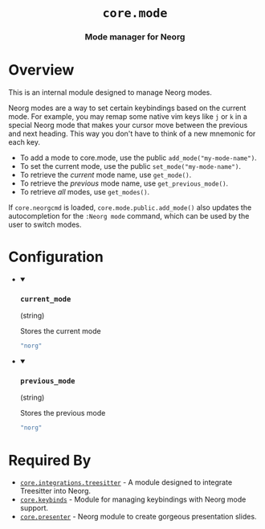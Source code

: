 <div align="center">

# `core.mode`

### Mode manager for Neorg





</div>

# Overview

This is an internal module designed to manage Neorg modes.

Neorg modes are a way to set certain keybindings based on the current mode.
For example, you may remap some native vim keys like `j` or `k` in a special
Neorg mode that makes your cursor move between the previous and next heading.
This way you don't have to think of a new mnemonic for each key.

- To add a mode to core.mode, use the public `add_mode("my-mode-name")`.
- To set the current mode, use the public `set_mode("my-mode-name")`.
- To retrieve the *current* mode name, use `get_mode()`.
- To retrieve the *previous* mode name, use `get_previous_mode()`.
- To retrieve *all* modes, use `get_modes()`.

If `core.neorgcmd` is loaded, `core.mode.public.add_mode()` also updates the autocompletion for the `:Neorg mode` command,
which can be used by the user to switch modes.

# Configuration

* <details open>
  
  <summary><h3><code>current_mode</h3></code> (string)</summary>
  
  <div>
  
  Stores the current mode
  
  </div>
  
  ```lua
  "norg"
  ```
  
  </details>

* <details open>
  
  <summary><h3><code>previous_mode</h3></code> (string)</summary>
  
  <div>
  
  Stores the previous mode
  
  </div>
  
  ```lua
  "norg"
  ```
  
  </details>



# Required By

- [`core.integrations.treesitter`](https://github.com/nvim-neorg/neorg/wiki/Treesitter-Integration) - A module designed to integrate Treesitter into Neorg.
- [`core.keybinds`](https://github.com/nvim-neorg/neorg/wiki/User-Keybinds) - Module for managing keybindings with Neorg mode support.
- [`core.presenter`](https://github.com/nvim-neorg/neorg/wiki/Core-Presenter) - Neorg module to create gorgeous presentation slides.
